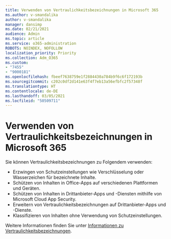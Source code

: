 ```yaml
---
title: Verwenden von Vertraulichkeitsbezeichnungen in Microsoft 365
ms.author: v-smandalika
author: v-smandalika
manager: dansimp
ms.date: 02/21/2021
audience: Admin
ms.topic: article
ms.service: o365-administration
ROBOTS: NOINDEX, NOFOLLOW
localization_priority: Priority
ms.collection: Adm_O365
ms.custom:
- "7455"
- "9000181"
ms.openlocfilehash: fbeef7638759e1f2884430a784b9f6c6f172193b
ms.sourcegitcommit: c202c0df2d141e63f4f7eb13a56efbfc2f57348f
ms.translationtype: HT
ms.contentlocale: de-DE
ms.lasthandoff: 03/05/2021
ms.locfileid: "50509711"
---
```

# <a name="use-sensitivity-labels-in-microsoft-365"></a>Verwenden von Vertraulichkeitsbezeichnungen in Microsoft 365

Sie können Vertraulichkeitsbezeichnungen zu Folgendem verwenden:
- Erzwingen von Schutzeinstellungen wie Verschlüsselung oder Wasserzeichen für bezeichnete Inhalte.
- Schützen von Inhalten in Office-Apps auf verschiedenen Plattformen und Geräten.
- Schützen von Inhalten in Drittanbieter-Apps und -Diensten mithilfe von Microsoft Cloud App Security.
- Erweitern von Vertraulichkeitsbezeichnungen auf Drittanbieter-Apps und -Dienste.
- Klassifizieren von Inhalten ohne Verwendung von Schutzeinstellungen.

Weitere Informationen finden Sie unter [Informationen zu Vertraulichkeitsbezeichnungen](https://docs.microsoft.com/microsoft-365/compliance/sensitivity-labels).